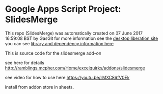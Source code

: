 # Google Apps Script Project: SlidesMerge
This repo (SlidesMerge) was automatically created on 07 June 2017 16:59:08 BST by GasGit
for more information see the [desktop liberation site](http://ramblings.mcpher.com/Home/excelquirks/drivesdk/gettinggithubready "desktop liberation")
you can see [library and dependency information here](dependencies.md)

This is source code for the slidesmerge add-on

see here for details http://ramblings.mcpher.com/Home/excelquirks/addons/slidesmerge

see video for how to use here https://youtu.be/rMXC86fV0Ek

install from addon store in sheets.

